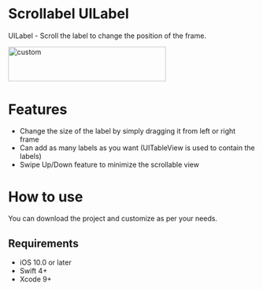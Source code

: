 # Scrollabel UILabel 

UILabel - Scroll the label to change the position of the frame. 

<img src="https://user-images.githubusercontent.com/7077878/52471709-890f4680-2bb7-11e9-91b0-a8985cdd9a9a.gif" alt="custom" width="320" height="70.5">

# Features
* Change the size of the label by simply dragging it from left or right frame
* Can add as many labels as you want (UITableView is used to contain the labels)
* Swipe Up/Down feature to minimize the scrollable view

# How to use
You can download the project and customize as per your needs.

## Requirements
- iOS 10.0 or later
- Swift 4+
- Xcode 9+


